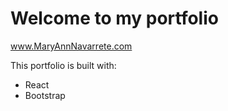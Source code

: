 # Welcome to my portfolio

www.MaryAnnNavarrete.com

This portfolio is built with: 
- React 
- Bootstrap 
